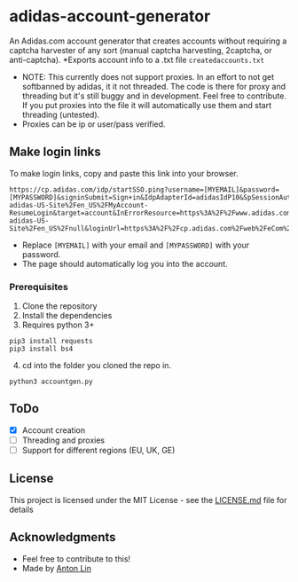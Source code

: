 # adidas-account-generator

An Adidas.com account generator that creates accounts without requiring a captcha harvester of any sort (manual captcha harvesting, 2captcha, or anti-captcha).
*Exports account info to a .txt file ```createdaccounts.txt```
* NOTE: This currently does not support proxies. In an effort to not get softbanned by adidas, it it not threaded. The code is there for proxy and threading but it's still buggy and in development. Feel free to contribute. If you put proxies into the file it will automatically use them and start threading (untested).
* Proxies can be ip or user/pass verified.

## Make login links
To make login links, copy and paste this link into your browser.
```
https://cp.adidas.com/idp/startSSO.ping?username=[MYEMAIL]&password=[MYPASSWORD]&signinSubmit=Sign+in&IdpAdapterId=adidasIdP10&SpSessionAuthnAdapterId=https%3A%2F%2Fcp.adidas.com%2Fweb%2F&PartnerSpId=sp%3Ademandware&validator_id=adieComDWgb&TargetResource=https%3A%2F%2Fwww.adidas.com%2Fon%2Fdemandware.store%2FSites-adidas-US-Site%2Fen_US%2FMyAccount-ResumeLogin&target=account&InErrorResource=https%3A%2F%2Fwww.adidas.com%2Fon%2Fdemandware.store%2FSites-adidas-US-Site%2Fen_US%2Fnull&loginUrl=https%3A%2F%2Fcp.adidas.com%2Fweb%2FeCom%2Fen_US%2Floadsignin&cd=eCom%7Cen_US%7Ccp.adidas.com%7Cnull&remembermeParam=&app=eCom&locale=US&domain=cp.adidas.com&pfRedirectBaseURL_test=https%3A%2F%2Fcp.adidas.com&pfStartSSOURL_test=https%3A%2F%2Fcp.adidas.com%2Fidp%2FstartSSO.ping%3F&resumeURL_test=&FromFinishRegistraion=&CSRFToken=null
  ```
* Replace ```[MYEMAIL]``` with your email and ```[MYPASSWORD]``` with your password.
* The page should automatically log you into the account.

### Prerequisites

1. Clone the repository
2. Install the dependencies
3. Requires python 3+
```
pip3 install requests
pip3 install bs4
```
4. cd into the folder you cloned the repo in.
```
python3 accountgen.py
```

## ToDo
- [X] Account creation
- [ ] Threading and proxies
- [ ] Support for different regions (EU, UK, GE)

## License

This project is licensed under the MIT License - see the [LICENSE.md](LICENSE.md) file for details

## Acknowledgments

* Feel free to contribute to this!
* Made by [Anton Lin](https//:www.github.com/antonjlin)
